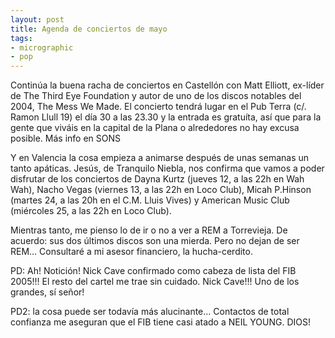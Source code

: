 ```yaml
---
layout: post
title: Agenda de conciertos de mayo
tags:
- micrographic
- pop
---
```

Continúa la buena racha de conciertos en Castellón con Matt Elliott, ex-líder de The Third Eye Foundation y autor de uno de los discos notables del 2004, The Mess We Made. El concierto tendrá lugar en el Pub Terra (c/. Ramon Llull 19) el día 30 a las 23.30 y la entrada es gratuíta, así que para la gente que viváis en la capital de la Plana o alrededores no hay excusa posible. Más info en SONS

Y en Valencia la cosa empieza a animarse después de unas semanas un tanto apáticas. Jesús, de Tranquilo Niebla, nos confirma que vamos a poder disfrutar de los conciertos de Dayna Kurtz (jueves 12, a las 22h en Wah Wah), Nacho Vegas (viernes 13, a las 22h en Loco Club), Micah P.Hinson (martes 24, a las 20h en el C.M. Lluis Vives) y American Music Club (miércoles 25, a las 22h en Loco Club).

Mientras tanto, me pienso lo de ir o no a ver a REM a Torrevieja. De acuerdo: sus dos últimos discos son una mierda. Pero no dejan de ser REM… Consultaré a mi asesor financiero, la hucha-cerdito.

PD: Ah! Notición! Nick Cave confirmado como cabeza de lista del FIB 2005!!! El resto del cartel me trae sin cuidado. Nick Cave!!! Uno de los grandes, sí señor!

PD2: la cosa puede ser todavía más alucinante… Contactos de total confianza me aseguran que el FIB tiene casi atado a NEIL YOUNG. DIOS!

